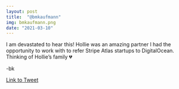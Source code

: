 ```yaml
---
layout: post
title:  "@bmkaufmann"
img: bmkaufmann.png
date: "2021-03-10"
---
```


I am devastated to hear this! Hollie was an amazing partner I had the opportunity to work with to refer Stripe Atlas startups to DigitalOcean. Thinking of Hollie’s family 💔

-bk

[Link to Tweet](https://twitter.com/bmkaufmann/status/1369533716331077634)
